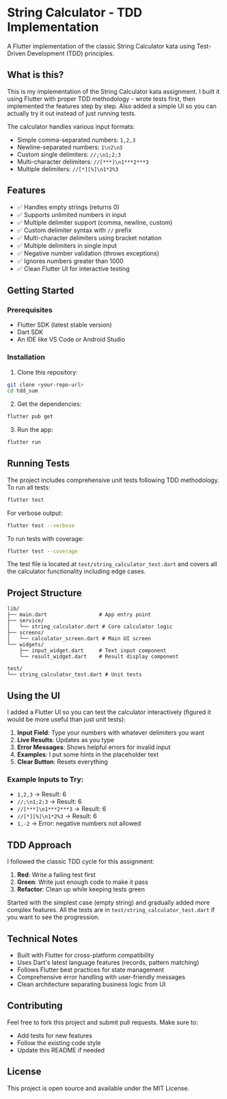 # String Calculator - TDD Implementation

A Flutter implementation of the classic String Calculator kata using Test-Driven Development (TDD) principles.

## What is this?

This is my implementation of the String Calculator kata assignment. I built it using Flutter with proper TDD methodology - wrote tests first, then implemented the features step by step. Also added a simple UI so you can actually try it out instead of just running tests.

The calculator handles various input formats:

- Simple comma-separated numbers: `1,2,3`
- Newline-separated numbers: `1\n2\n3`
- Custom single delimiters: `//;\n1;2;3`
- Multi-character delimiters: `//[***]\n1***2***3`
- Multiple delimiters: `//[*][%]\n1*2%3`

## Features

- ✅ Handles empty strings (returns 0)
- ✅ Supports unlimited numbers in input
- ✅ Multiple delimiter support (comma, newline, custom)
- ✅ Custom delimiter syntax with `//` prefix
- ✅ Multi-character delimiters using bracket notation
- ✅ Multiple delimiters in single input
- ✅ Negative number validation (throws exceptions)
- ✅ Ignores numbers greater than 1000
- ✅ Clean Flutter UI for interactive testing

## Getting Started

### Prerequisites

- Flutter SDK (latest stable version)
- Dart SDK
- An IDE like VS Code or Android Studio

### Installation

1. Clone this repository:

```bash
git clone <your-repo-url>
cd tdd_sum
```

2. Get the dependencies:

```bash
flutter pub get
```

3. Run the app:

```bash
flutter run
```

## Running Tests

The project includes comprehensive unit tests following TDD methodology. To run all tests:

```bash
flutter test
```

For verbose output:

```bash
flutter test --verbose
```

To run tests with coverage:

```bash
flutter test --coverage
```

The test file is located at `test/string_calculator_test.dart` and covers all the calculator functionality including edge cases.

## Project Structure

```
lib/
├── main.dart                 # App entry point
├── service/
│   └── string_calculator.dart # Core calculator logic
├── screens/
│   └── calculator_screen.dart # Main UI screen
└── widgets/
    ├── input_widget.dart     # Text input component
    └── result_widget.dart    # Result display component

test/
└── string_calculator_test.dart # Unit tests
```

## Using the UI

I added a Flutter UI so you can test the calculator interactively (figured it would be more useful than just unit tests):

1. **Input Field**: Type your numbers with whatever delimiters you want
2. **Live Results**: Updates as you type
3. **Error Messages**: Shows helpful errors for invalid input
4. **Examples**: I put some hints in the placeholder text
5. **Clear Button**: Resets everything

### Example Inputs to Try:

- `1,2,3` → Result: 6
- `//;\n1;2;3` → Result: 6
- `//[***]\n1***2***3` → Result: 6
- `//[*][%]\n1*2%3` → Result: 6
- `1,-2` → Error: negative numbers not allowed

## TDD Approach

I followed the classic TDD cycle for this assignment:

1. **Red**: Write a failing test first
2. **Green**: Write just enough code to make it pass
3. **Refactor**: Clean up while keeping tests green

Started with the simplest case (empty string) and gradually added more complex features. All the tests are in `test/string_calculator_test.dart` if you want to see the progression.

## Technical Notes

- Built with Flutter for cross-platform compatibility
- Uses Dart's latest language features (records, pattern matching)
- Follows Flutter best practices for state management
- Comprehensive error handling with user-friendly messages
- Clean architecture separating business logic from UI

## Contributing

Feel free to fork this project and submit pull requests. Make sure to:

- Add tests for new features
- Follow the existing code style
- Update this README if needed

## License

This project is open source and available under the MIT License.
